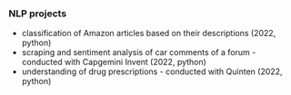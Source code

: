 ### NLP projects  
- classification of Amazon articles based on their descriptions (2022, python)
- scraping and sentiment analysis of car comments of a forum - conducted with Capgemini Invent (2022, python)  
- understanding of drug prescriptions - conducted with Quinten (2022, python)
